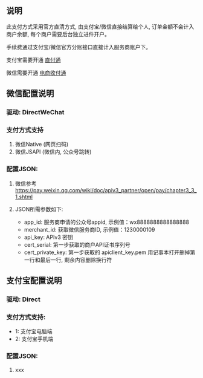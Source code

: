 
## 说明

此支付方式采用官方直清方式, 由支付宝/微信直接结算给个人, 订单金额不会计入商户余额, 每个商户需要后台独立进件开户。

手续费通过支付宝/微信官方分账接口直接计入服务商账户下。

支付宝需要开通 [直付通](https://opendocs.alipay.com/open/00faww)

微信需要开通 [电商收付通](https://pay.weixin.qq.com/wiki/doc/apiv3_partner/open/pay/chapter3_3_0.shtml)

## 微信配置说明
### 驱动: DirectWeChat

### 支付方式支持
1. 微信Native (网页扫码)
2. 微信JSAPI (微信内, 公众号跳转)

### 配置JSON:

1. 微信参考 https://pay.weixin.qq.com/wiki/doc/apiv3_partner/open/pay/chapter3_3_1.shtml

2. JSON所需参数如下:
    - app_id: 服务商申请的公众号appid, 示例值：wx8888888888888888
    - merchant_id: 获取微信服务商ID, 示例值：1230000109
    - api_key: APIv3 密钥
    - cert_serial: 第一步获取的商户API证书序列号
    - cert_private_key: 第一步获取的 apiclient_key.pem 用记事本打开删掉第一行和最后一行, 剩余内容删除换行符


## 支付宝配置说明
### 驱动: Direct

### 支付方式支持:
- 1: 支付宝电脑端
- 2: 支付宝手机端

### 配置JSON:

1. xxx
